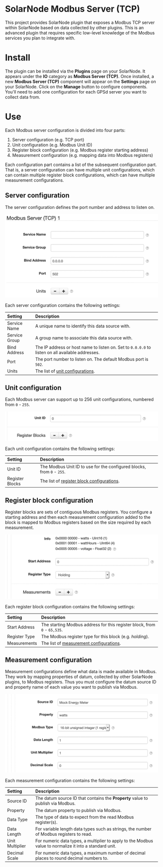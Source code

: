 # SolarNode Modbus Server (TCP)

This project provides SolarNode plugin that exposes a Modbus TCP server within SolarNode based on
data collected by other plugins. This is an advanced plugin that requires specific low-level
knowledge of the Modbus services you plan to integrate with.

# Install

The plugin can be installed via the **Plugins** page on your SolarNode. It appears under the **IO**
category as **Modbus Server (TCP)**. Once installed, a new **Modbus Server (TCP)** component will
appear on the **Settings** page on your SolarNode. Click on the **Manage** button to configure
components. You'll need to add one configuration for each GPSd server you want to collect data from.

# Use

Each Modbus server configuration is divided into four parts:

 1. Server configuration (e.g. TCP port)
 2. Unit configuration (e.g. Modbus Unit ID)
 3. Register block configuration (e.g. Modbus register starting address)
 4. Measurement configuration (e.g. mapping data into Modbus registers)
 
Each configuration part contains a list of the subsequent configuration part. That is, a server
configuration can have multiple unit configurations, which can contain multiple register block 
configurations, which can have multiple measurement configurations.

## Server configuration

The server configuration defines the port number and address to listen on.

![Unit settings](docs/solarnode-modbus-tcp-server-settings.png)

Each server configuration contains the following settings:

| Setting            | Description |
|:-------------------|:------------|
| Service Name       | A unique name to identify this data source with. |
| Service Group      | A group name to associate this data source with. |
| Bind Address       | The IP address or host name to listen on. Set to `0.0.0.0` to listen on all available addresses. |
| Port               | The port number to listen on. The default Modbus port is `502`. |
| Units              | The list of [unit configurations](#unit-configuration). |

## Unit configuration

Each Modbus server can support up to 256 unit configurations, numbered from `0` - `255`.

![Unit settings](docs/solarnode-modbus-tcp-server-unit-settings.png)

Each unit configuration contains the following settings:

| Setting            | Description |
|:-------------------|:------------|
| Unit ID            | The Modbus Unit ID to use for the configured blocks, from `0` - `255`. |
| Register Blocks    | The list of [register block configurations](#register-block-configuration). |

## Register block configuration

Register blocks are sets of contiguous Modbus registers. You configure a starting address and then
each measurement configuration added to the block is mapped to Modbus registers based on the size
required by each measurement.

![Register block settings](docs/solarnode-modbus-tcp-server-register-block-settings.png)

Each register block configuration contains the following settings:

| Setting            | Description |
|:-------------------|:------------|
| Start Address      | The starting Modbus address for this register block, from `0` - `65,535`. |
| Register Type      | The Modbus register type for this block (e.g. _holding_). |
| Measurements       | The list of [measurement configurations](#measurement-configuration). |

## Measurement configuration

Measurement configurations define what data is made available in Modbus. They work by mapping
properties of datum, collected by other SolarNode plugins, to Modbus registers. Thus you must
configure the datum source ID and property name of each value you want to publish via Modbus.

![Measurement settings](docs/solarnode-modbus-tcp-server-measurement-settings.png)

Each measurement configuration contains the following settings:

| Setting            | Description |
|:-------------------|:------------|
| Source ID          | The datum source ID that contains the **Property** value to publish via Modbus. |
| Property           | The datum property to publish via Modbus. |
| Data Type          | The type of data to expect from the read Modbus register(s).                                            |
| Data Length        | For variable length data types such as strings, the number of Modbus registers to read.                 |
| Unit Multiplier    | For numeric data types, a multiplier to apply to the Modbus value to normalize it into a standard unit. |
| Decimal Scale      | For numeric data types, a maximum number of decimal places to round decimal numbers to.                 |

